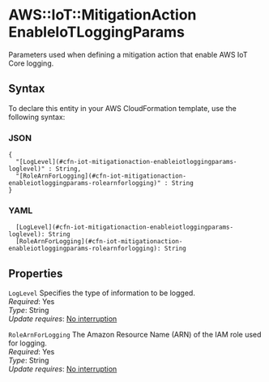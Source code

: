 # AWS::IoT::MitigationAction EnableIoTLoggingParams<a name="aws-properties-iot-mitigationaction-enableiotloggingparams"></a>

Parameters used when defining a mitigation action that enable AWS IoT Core logging\.

## Syntax<a name="aws-properties-iot-mitigationaction-enableiotloggingparams-syntax"></a>

To declare this entity in your AWS CloudFormation template, use the following syntax:

### JSON<a name="aws-properties-iot-mitigationaction-enableiotloggingparams-syntax.json"></a>

```
{
  "[LogLevel](#cfn-iot-mitigationaction-enableiotloggingparams-loglevel)" : String,
  "[RoleArnForLogging](#cfn-iot-mitigationaction-enableiotloggingparams-rolearnforlogging)" : String
}
```

### YAML<a name="aws-properties-iot-mitigationaction-enableiotloggingparams-syntax.yaml"></a>

```
  [LogLevel](#cfn-iot-mitigationaction-enableiotloggingparams-loglevel): String
  [RoleArnForLogging](#cfn-iot-mitigationaction-enableiotloggingparams-rolearnforlogging): String
```

## Properties<a name="aws-properties-iot-mitigationaction-enableiotloggingparams-properties"></a>

`LogLevel`  <a name="cfn-iot-mitigationaction-enableiotloggingparams-loglevel"></a>
Specifies the type of information to be logged\.  
*Required*: Yes  
*Type*: String  
*Update requires*: [No interruption](https://docs.aws.amazon.com/AWSCloudFormation/latest/UserGuide/using-cfn-updating-stacks-update-behaviors.html#update-no-interrupt)

`RoleArnForLogging`  <a name="cfn-iot-mitigationaction-enableiotloggingparams-rolearnforlogging"></a>
The Amazon Resource Name \(ARN\) of the IAM role used for logging\.  
*Required*: Yes  
*Type*: String  
*Update requires*: [No interruption](https://docs.aws.amazon.com/AWSCloudFormation/latest/UserGuide/using-cfn-updating-stacks-update-behaviors.html#update-no-interrupt)